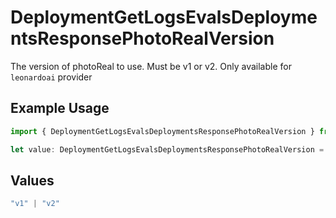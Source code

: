 # DeploymentGetLogsEvalsDeploymentsResponsePhotoRealVersion

The version of photoReal to use. Must be v1 or v2. Only available for `leonardoai` provider

## Example Usage

```typescript
import { DeploymentGetLogsEvalsDeploymentsResponsePhotoRealVersion } from "@orq-ai/node/models/operations";

let value: DeploymentGetLogsEvalsDeploymentsResponsePhotoRealVersion = "v2";
```

## Values

```typescript
"v1" | "v2"
```